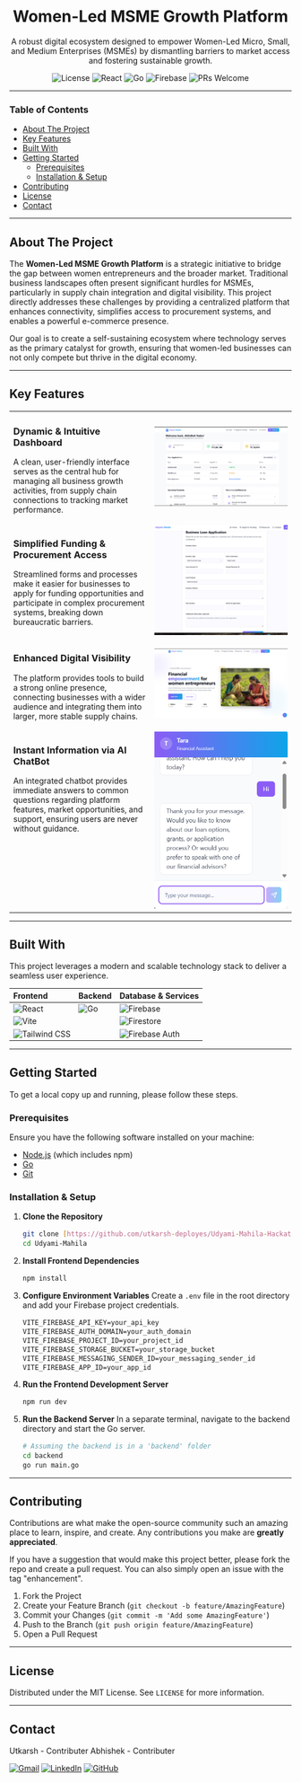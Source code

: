 <div align="center">

  <h1>Women-Led MSME Growth Platform</h1>

  <p>
    A robust digital ecosystem designed to empower Women-Led Micro, Small, and Medium Enterprises (MSMEs) by dismantling barriers to market access and fostering sustainable growth.
  </p>

  <p>
    <img src="https://img.shields.io/badge/license-MIT-blue.svg" alt="License">
    <img src="https://img.shields.io/badge/React-20232A?style=for-the-badge&logo=react&logoColor=61DAFB" alt="React">
    <img src="https://img.shields.io/badge/Go-00ADD8?style=for-the-badge&logo=go&logoColor=white" alt="Go">
    <img src="https://img.shields.io/badge/Firebase-FFCA28?style=for-the-badge&logo=firebase&logoColor=black" alt="Firebase">
    <img src="https://img.shields.io/badge/PRs-welcome-brightgreen.svg" alt="PRs Welcome">
  </p>
</div>

---

### **Table of Contents**
- [About The Project](#about-the-project)
- [Key Features](#key-features)
- [Built With](#built-with)
- [Getting Started](#getting-started)
  - [Prerequisites](#prerequisites)
  - [Installation & Setup](#installation--setup)
- [Contributing](#contributing)
- [License](#license)
- [Contact](#contact)

---

## **About The Project**

The **Women-Led MSME Growth Platform** is a strategic initiative to bridge the gap between women entrepreneurs and the broader market. Traditional business landscapes often present significant hurdles for MSMEs, particularly in supply chain integration and digital visibility. This project directly addresses these challenges by providing a centralized platform that enhances connectivity, simplifies access to procurement systems, and enables a powerful e-commerce presence.

Our goal is to create a self-sustaining ecosystem where technology serves as the primary catalyst for growth, ensuring that women-led businesses can not only compete but thrive in the digital economy.

---

## **Key Features**

<table>
  <tr>
    <td width="50%" valign="top">
      <h3>Dynamic & Intuitive Dashboard</h3>
      <p>A clean, user-friendly interface serves as the central hub for managing all business growth activities, from supply chain connections to tracking market performance.</p>
    </td>
    <td width="50%">
      <img src="DASHBOARD.png" alt="Dashboard Screenshot" width="100%">
    </td>
  </tr>
  <tr>
    <td width="50%" valign="top">
      <h3>Simplified Funding & Procurement Access</h3>
      <p>Streamlined forms and processes make it easier for businesses to apply for funding opportunities and participate in complex procurement systems, breaking down bureaucratic barriers.</p>
    </td>
    <td width="50%">
      <img src="FUNDING-UI.png" alt="Funding Form Screenshot" width="100%">
    </td>
  </tr>
  <tr>
    <td width="50%" valign="top">
      <h3>Enhanced Digital Visibility</h3>
      <p>The platform provides tools to build a strong online presence, connecting businesses with a wider audience and integrating them into larger, more stable supply chains.</p>
    </td>
    <td width="50%">
      <img src="UI.png" alt="Landing Page Screenshot" width="100%">
    </td>
  </tr>
  <tr>
    <td width="50%" valign="top">
      <h3>Instant Information via AI ChatBot</h3>
      <p>An integrated chatbot provides immediate answers to common questions regarding platform features, market opportunities, and support, ensuring users are never without guidance.</p>
    </td>
    <td width="50%">
      <img src="CHATBOT.png" alt="ChatBot Screenshot" width="100%">
    </td>
  </tr>
</table>

---

## **Built With**

This project leverages a modern and scalable technology stack to deliver a seamless user experience.

| Frontend | Backend | Database & Services |
| :--- | :--- | :--- |
| ![React](https://img.shields.io/badge/React-20232A?style=for-the-badge&logo=react&logoColor=61DAFB) | ![Go](https://img.shields.io/badge/Go-00ADD8?style=for-the-badge&logo=go&logoColor=white) | ![Firebase](https://img.shields.io/badge/Firebase-FFCA28?style=for-the-badge&logo=firebase&logoColor=black) |
| ![Vite](https://img.shields.io/badge/Vite-646CFF?style=for-the-badge&logo=vite&logoColor=white) | | ![Firestore](https://img.shields.io/badge/Firestore-FFCA28?style=for-the-badge&logo=firebase&logoColor=black) |
| ![Tailwind CSS](https://img.shields.io/badge/Tailwind_CSS-06B6D4?style=for-the-badge&logo=tailwindcss&logoColor=white) | | ![Firebase Auth](https://img.shields.io/badge/Auth-FFCA28?style=for-the-badge&logo=firebase&logoColor=black) |

---

## **Getting Started**

To get a local copy up and running, please follow these steps.

### **Prerequisites**

Ensure you have the following software installed on your machine:
* [Node.js](https://nodejs.org/) (which includes npm)
* [Go](https://golang.org/doc/install)
* [Git](https://git-scm.com/)

### **Installation & Setup**

1.  **Clone the Repository**
    ```sh
    git clone [https://github.com/utkarsh-deployes/Udyami-Mahila-HackathonProject.git](https://github.com/utkarsh-deployes/Udyami-Mahila-HackathonProject.git)
    cd Udyami-Mahila
    ```

2.  **Install Frontend Dependencies**
    ```sh
    npm install
    ```

3.  **Configure Environment Variables**
    Create a `.env` file in the root directory and add your Firebase project credentials.
    ```env
    VITE_FIREBASE_API_KEY=your_api_key
    VITE_FIREBASE_AUTH_DOMAIN=your_auth_domain
    VITE_FIREBASE_PROJECT_ID=your_project_id
    VITE_FIREBASE_STORAGE_BUCKET=your_storage_bucket
    VITE_FIREBASE_MESSAGING_SENDER_ID=your_messaging_sender_id
    VITE_FIREBASE_APP_ID=your_app_id
    ```

4.  **Run the Frontend Development Server**
    ```sh
    npm run dev
    ```

5.  **Run the Backend Server**
    In a separate terminal, navigate to the backend directory and start the Go server.
    ```sh
    # Assuming the backend is in a 'backend' folder
    cd backend
    go run main.go
    ```

---

## **Contributing**

Contributions are what make the open-source community such an amazing place to learn, inspire, and create. Any contributions you make are **greatly appreciated**.

If you have a suggestion that would make this project better, please fork the repo and create a pull request. You can also simply open an issue with the tag "enhancement".

1.  Fork the Project
2.  Create your Feature Branch (`git checkout -b feature/AmazingFeature`)
3.  Commit your Changes (`git commit -m 'Add some AmazingFeature'`)
4.  Push to the Branch (`git push origin feature/AmazingFeature`)
5.  Open a Pull Request

---

## **License**

Distributed under the MIT License. See `LICENSE` for more information.

---

## **Contact**

Utkarsh - Contributer
Abhishek - Contributer

<p>
  <a href="mailto:utkarsh.cloudops@gmail.com"><img src="https://img.shields.io/badge/Gmail-D14836?style=for-the-badge&logo=gmail&logoColor=white" alt="Gmail"></a>
  <a href="#"><img src="https://img.shields.io/badge/LinkedIn-0077B5?style=for-the-badge&logo=linkedin&logoColor=white" alt="LinkedIn"></a>
  <a href="#"><img src="https://img.shields.io/badge/GitHub-181717?style=for-the-badge&logo=github&logoColor=white" alt="GitHub"></a>
</p>
